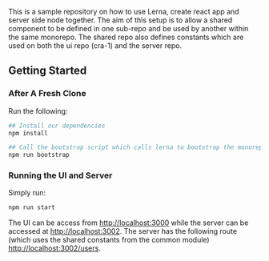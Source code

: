 This is a sample repository on how to use Lerna, create react app and server side node together. The aim of this setup is to allow a shared component to be defined in one sub-repo and be used by another within the same monorepo. The shared repo also defines constants which are used on both the ui repo (cra-1) and the server repo.

## Getting Started

### After A Fresh Clone

Run the following:

```bash
## Install our dependencies
npm install

## Call the bootstrap script which calls lerna to bootstrap the monorepo
npm run bootstrap
```

### Running the UI and Server

Simply run:

```bash
npm run start
```

The UI can be access from [http://localhost:3000](http://localhost:3000) while the server can be accessed at [http://localhost:3002](http://localhost:3002). The server has the following route (which uses the shared constants from the common module) [http://localhost:3002/users](http://localhost:3002/users).

